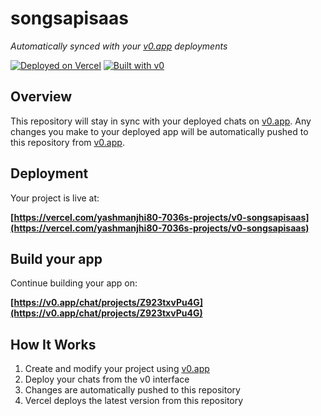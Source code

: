 # songsapisaas

*Automatically synced with your [v0.app](https://v0.app) deployments*

[![Deployed on Vercel](https://img.shields.io/badge/Deployed%20on-Vercel-black?style=for-the-badge&logo=vercel)](https://vercel.com/yashmanjhi80-7036s-projects/v0-songsapisaas)
[![Built with v0](https://img.shields.io/badge/Built%20with-v0.app-black?style=for-the-badge)](https://v0.app/chat/projects/Z923txvPu4G)

## Overview

This repository will stay in sync with your deployed chats on [v0.app](https://v0.app).
Any changes you make to your deployed app will be automatically pushed to this repository from [v0.app](https://v0.app).

## Deployment

Your project is live at:

**[https://vercel.com/yashmanjhi80-7036s-projects/v0-songsapisaas](https://vercel.com/yashmanjhi80-7036s-projects/v0-songsapisaas)**

## Build your app

Continue building your app on:

**[https://v0.app/chat/projects/Z923txvPu4G](https://v0.app/chat/projects/Z923txvPu4G)**

## How It Works

1. Create and modify your project using [v0.app](https://v0.app)
2. Deploy your chats from the v0 interface
3. Changes are automatically pushed to this repository
4. Vercel deploys the latest version from this repository
